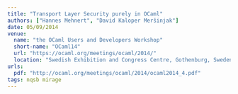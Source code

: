 ```yaml
---
title: "Transport Layer Security purely in OCaml"
authors: ["Hannes Mehnert", "David Kaloper Meršinjak"]
date: 05/09/2014
venue:
  name: "the OCaml Users and Developers Workshop"
  short-name: "OCaml14"
  url: "https://ocaml.org/meetings/ocaml/2014/"
  location: "Swedish Exhibition and Congress Centre, Gothenburg, Sweden"
urls:
  pdf: "http://ocaml.org/meetings/ocaml/2014/ocaml2014_4.pdf"
tags: nqsb mirage
---
```

